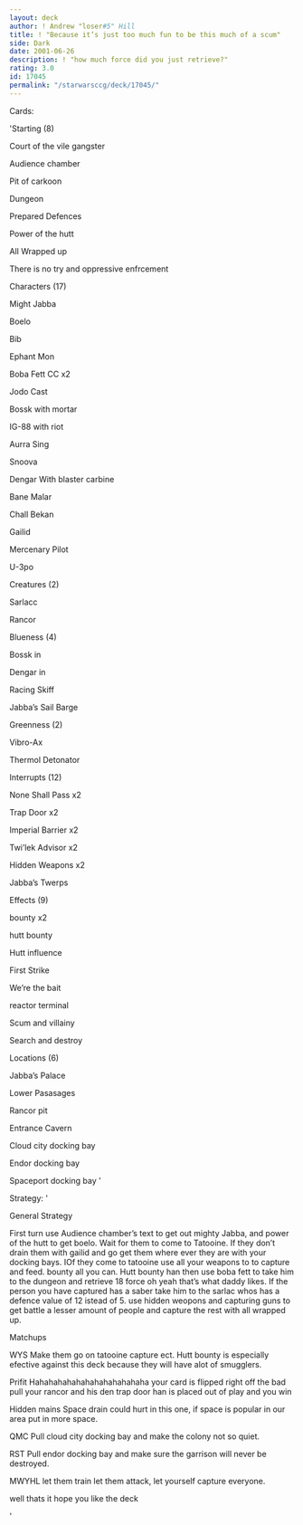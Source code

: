 ```yaml
---
layout: deck
author: ! Andrew "loser#5" Hill
title: ! "Because it’s just too much fun to be this much of a scum"
side: Dark
date: 2001-06-26
description: ! "how much force did you just retrieve?"
rating: 3.0
id: 17045
permalink: "/starwarsccg/deck/17045/"
---
```

Cards: 

'Starting (8)

Court of the vile gangster

Audience chamber

Pit of carkoon

Dungeon

Prepared Defences

Power of the hutt

All Wrapped up

There is no try and oppressive enfrcement


Characters (17)

Might Jabba

Boelo

Bib

Ephant Mon

Boba Fett CC x2

Jodo Cast

Bossk with mortar

IG-88 with riot

Aurra Sing

Snoova

Dengar With blaster carbine

Bane Malar

Chall Bekan

Gailid

Mercenary Pilot

U-3po


Creatures (2)

Sarlacc

Rancor


Blueness (4)

Bossk in

Dengar in

Racing Skiff

Jabba’s Sail Barge


Greenness (2)

Vibro-Ax

Thermol Detonator


Interrupts (12)

None Shall Pass x2

Trap Door x2

Imperial Barrier x2

Twi’lek Advisor x2

Hidden Weapons x2

Jabba’s Twerps 


Effects (9)

bounty x2

hutt bounty

Hutt influence

First Strike

We’re the bait

reactor terminal

Scum and villainy

Search and destroy


Locations (6)

Jabba’s Palace

Lower Pasasages

Rancor pit

Entrance Cavern

Cloud city docking bay

Endor docking bay

Spaceport docking bay  '

Strategy: '

General Strategy

First turn use Audience chamber’s text to get out mighty Jabba, and power of the hutt to get boelo. Wait for them to come to Tatooine. If they don’t drain them with gailid and go get them where ever they are with your docking bays. IOf they come to tatooine use all your weapons to to capture and feed. bounty all you can. Hutt bounty han then use boba fett to take him to the dungeon and retrieve 18 force oh yeah that’s what daddy likes. If the person you have captured has a saber take him to the sarlac whos has a defence value of 12 istead of 5. use hidden weopons and capturing guns to get battle a lesser amount of people and capture the rest with all wrapped up.


Matchups

WYS Make them go on tatooine capture ect. Hutt bounty is especially efective against this deck because they will have alot of smugglers.


Prifit Hahahahahahahahahahahahaha your card is flipped right off the bad pull your rancor and his den trap door han is placed out of play and you win


Hidden mains Space drain could hurt in this one, if space is popular in our area put in more space. 


QMC Pull cloud city docking bay and make the colony not so quiet.


RST Pull endor docking bay and make sure the garrison will never be destroyed.


MWYHL let them train let them attack, let yourself capture everyone.


well thats it hope you like the deck


'
